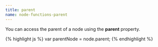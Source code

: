 ```yaml
---
title: parent
name: node-functions-parent
---
```


You can access the parent of a node using the **parent** property.

{% highlight js %}
var parentNode = node.parent;
{% endhighlight %}
